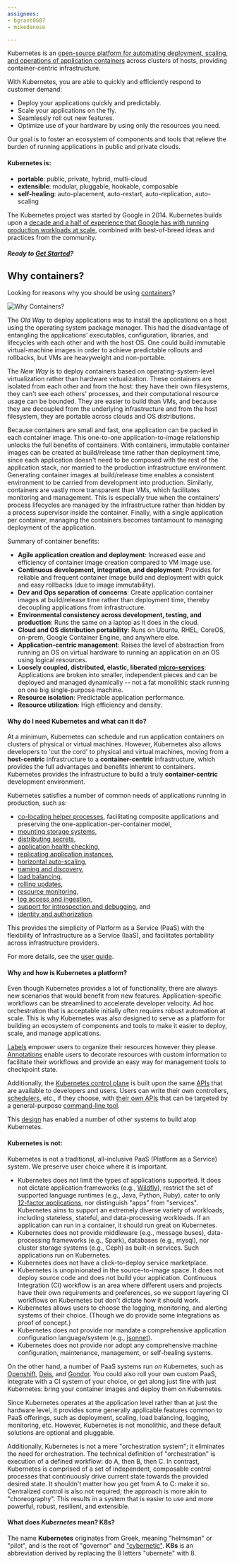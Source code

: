```yaml
---
assignees:
- bgrant0607
- mikedanese

---
```



Kubernetes is an [open-source platform for automating deployment, scaling, and operations of application containers](http://www.slideshare.net/BrianGrant11/wso2con-us-2015-kubernetes-a-platform-for-automating-deployment-scaling-and-operations) across clusters of hosts, providing container-centric infrastructure.

With Kubernetes, you are able to quickly and efficiently respond to customer demand:

 - Deploy your applications quickly and predictably.
 - Scale your applications on the fly.
 - Seamlessly roll out new features.
 - Optimize use of your hardware by using only the resources you need.

Our goal is to foster an ecosystem of components and tools that relieve the burden of running applications in public and private clouds.

#### Kubernetes is:

* **portable**: public, private, hybrid, multi-cloud
* **extensible**: modular, pluggable, hookable, composable
* **self-healing**: auto-placement, auto-restart, auto-replication, auto-scaling

The Kubernetes project was started by Google in 2014. Kubernetes builds upon a [decade and a half of experience that Google has with running production workloads at scale](https://research.google.com/pubs/pub43438.html), combined with best-of-breed ideas and practices from the community.

##### Ready to [Get Started](/docs/getting-started-guides/)?

## Why containers?

Looking for reasons why you should be using [containers](http://aucouranton.com/2014/06/13/linux-containers-parallels-lxc-openvz-docker-and-more/)?

![Why Containers?](/images/docs/why_containers.svg)

The *Old Way* to deploy applications was to install the applications on a host using the operating system package manager. This had the disadvantage of entangling the applications' executables, configuration, libraries, and lifecycles with each other and with the host OS. One could build immutable virtual-machine images in order to achieve predictable rollouts and rollbacks, but VMs are heavyweight and non-portable.

The *New Way* is to deploy containers based on operating-system-level virtualization rather than hardware virtualization. These containers are isolated from each other and from the host: they have their own filesystems, they can't see each others' processes, and their computational resource usage can be bounded. They are easier to build than VMs, and because they are decoupled from the underlying infrastructure and from the host filesystem, they are portable across clouds and OS distributions.

Because containers are small and fast, one application can be packed in each container image. This one-to-one application-to-image relationship unlocks the full benefits of containers. With containers, immutable container images can be created at build/release time rather than deployment time, since each application doesn't need to be composed with the rest of the application stack, nor married to the production infrastructure environment. Generating container images at build/release time enables a consistent environment to be carried from development into production.
Similarly, containers are vastly more transparent than VMs, which facilitates monitoring and management. This is especially true when the containers' process lifecycles are managed by the infrastructure rather than hidden by a process supervisor inside the container. Finally, with a single application per container, managing the containers becomes tantamount to managing deployment of the application.

Summary of container benefits:

* **Agile application creation and deployment**:
    Increased ease and efficiency of container image creation compared to VM image use.
* **Continuous development, integration, and deployment**:
    Provides for reliable and frequent container image build and deployment with quick and easy rollbacks (due to image immutability).
* **Dev and Ops separation of concerns**:
    Create application container images at build/release time rather than deployment time, thereby decoupling applications from infrastructure.
* **Environmental consistency across development, testing, and production**:
    Runs the same on a laptop as it does in the cloud.
* **Cloud and OS distribution portability**:
    Runs on Ubuntu, RHEL, CoreOS, on-prem, Google Container Engine, and anywhere else.
* **Application-centric management**:
    Raises the level of abstraction from running an OS on virtual hardware to running an application on an OS using logical resources.
* **Loosely coupled, distributed, elastic, liberated [micro-services](http://martinfowler.com/articles/microservices.html)**:
    Applications are broken into smaller, independent pieces and can be deployed and managed dynamically -- not a fat monolithic stack running on one big single-purpose machine.
* **Resource isolation**:
    Predictable application performance.
* **Resource utilization**:
    High efficiency and density.

#### Why do I need Kubernetes and what can it do?

At a minimum, Kubernetes can schedule and run application containers on clusters of physical or virtual machines. However, Kubernetes also allows developers to 'cut the cord' to physical and virtual machines, moving from a **host-centric** infrastructure to a **container-centric** infrastructure, which provides the full advantages and benefits inherent to containers. Kubernetes provides the infrastructure to build a truly **container-centric** development environment.

Kubernetes satisfies a number of common needs of applications running in production, such as:

* [co-locating helper processes](/docs/user-guide/pods/), facilitating composite applications and preserving the one-application-per-container model,
* [mounting storage systems](/docs/user-guide/volumes/),
* [distributing secrets](/docs/user-guide/secrets/),
* [application health checking](/docs/user-guide/production-pods/#liveness-and-readiness-probes-aka-health-checks),
* [replicating application instances](/docs/user-guide/replication-controller/),
* [horizontal auto-scaling](/docs/user-guide/horizontal-pod-autoscaling/),
* [naming and discovery](/docs/user-guide/connecting-applications/),
* [load balancing](/docs/user-guide/services/),
* [rolling updates](/docs/user-guide/update-demo/),
* [resource monitoring](/docs/user-guide/monitoring/),
* [log access and ingestion](/docs/getting-started-guides/logging/),
* [support for introspection and debugging](/docs/user-guide/introspection-and-debugging/), and
* [identity and authorization](/docs/admin/authorization/).

This provides the simplicity of Platform as a Service (PaaS) with the flexibility of Infrastructure as a Service (IaaS), and facilitates portability across infrastructure providers.

For more details, see the [user guide](/docs/user-guide/).

#### Why and how is Kubernetes a platform?

Even though Kubernetes provides a lot of functionality, there are always new scenarios that would benefit from new features. Application-specific workflows can be streamlined to accelerate developer velocity. Ad hoc orchestration that is acceptable initially often requires robust automation at scale. This is why Kubernetes was also designed to serve as a platform for building an ecosystem of components and tools to make it easier to deploy, scale, and manage applications.

[Labels](/docs/user-guide/labels/) empower users to organize their resources however they please. [Annotations](/docs/user-guide/annotations/) enable users to decorate resources with custom information to facilitate their workflows and provide an easy way for management tools to checkpoint state.

Additionally, the [Kubernetes control plane](/docs/admin/cluster-components) is built upon the same [APIs](/docs/api/) that are available to developers and users. Users can write their own controllers, [schedulers](https://github.com/kubernetes/kubernetes/tree/{{page.githubbranch}}/docs/devel/scheduler.md), etc., if they choose, with [their own APIs](https://github.com/kubernetes/kubernetes/blob/{{page.githubbranch}}/docs/design/extending-api.md) that can be targeted by a general-purpose [command-line tool](/docs/user-guide/kubectl-overview/).

This [design](https://github.com/kubernetes/kubernetes/blob/{{page.githubbranch}}/docs/design/principles.md) has enabled a number of other systems to build atop Kubernetes.

#### Kubernetes is not:

Kubernetes is not a traditional, all-inclusive PaaS (Platform as a Service) system. We preserve user choice where it is important.

* Kubernetes does not limit the types of applications supported. It does not dictate application frameworks (e.g., [Wildfly](http://wildfly.org/)), restrict the set of supported language runtimes (e.g., Java, Python, Ruby), cater to only [12-factor applications](http://12factor.net/), nor distinguish "apps" from "services". Kubernetes aims to support an extremely diverse variety of workloads, including stateless, stateful, and data-processing workloads. If an application can run in a container, it should run great on Kubernetes.
* Kubernetes does not provide middleware (e.g., message buses), data-processing frameworks (e.g., Spark), databases (e.g., mysql), nor cluster storage systems (e.g., Ceph) as built-in services. Such applications run on Kubernetes.
* Kubernetes does not have a click-to-deploy service marketplace.
* Kubernetes is unopinionated in the source-to-image space. It does not deploy source code and does not build your application. Continuous Integration (CI) workflow is an area where different users and projects have their own requirements and preferences, so we support layering CI workflows on Kubernetes but don't dictate how it should work.
* Kubernetes allows users to choose the logging, monitoring, and alerting systems of their choice. (Though we do provide some integrations as proof of concept.)
* Kubernetes does not provide nor mandate a comprehensive application configuration language/system (e.g., [jsonnet](https://github.com/google/jsonnet)).
* Kubernetes does not provide nor adopt any comprehensive machine configuration, maintenance, management, or self-healing systems.

On the other hand, a number of PaaS systems run *on* Kubernetes, such as [Openshift](https://github.com/openshift/origin), [Deis](http://deis.io/), and [Gondor](https://gondor.io/). You could also roll your own custom PaaS, integrate with a CI system of your choice, or get along just fine with just Kubernetes: bring your container images and deploy them on Kubernetes.

Since Kubernetes operates at the application level rather than at just the hardware level, it provides some generally applicable features common to PaaS offerings, such as deployment, scaling, load balancing, logging, monitoring, etc. However, Kubernetes is not monolithic, and these default solutions are optional and pluggable.

Additionally, Kubernetes is not a mere "orchestration system"; it eliminates the need for orchestration. The technical definition of "orchestration" is execution of a defined workflow: do A, then B, then C. In contrast, Kubernetes is comprised of a set of independent, composable control processes that continuously drive current state towards the provided desired state. It shouldn't matter how you get from A to C: make it so. Centralized control is also not required; the approach is more akin to "choreography". This results in a system that is easier to use and more powerful, robust, resilient, and extensible.

#### What does *Kubernetes* mean? K8s?

The name **Kubernetes** originates from Greek, meaning "helmsman" or "pilot", and is the root of "governor" and ["cybernetic"](http://www.etymonline.com/index.php?term=cybernetics). **K8s** is an abbreviation derived by replacing the 8 letters "ubernete" with 8.
